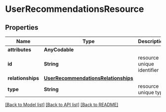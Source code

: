 # UserRecommendationsResource

## Properties
Name | Type | Description | Notes
------------ | ------------- | ------------- | -------------
**attributes** | **AnyCodable** |  | [optional] 
**id** | **String** | resource unique identifier | 
**relationships** | [**UserRecommendationsRelationships**](UserRecommendationsRelationships.md) |  | [optional] 
**type** | **String** | resource unique type | 

[[Back to Model list]](../README.md#documentation-for-models) [[Back to API list]](../README.md#documentation-for-api-endpoints) [[Back to README]](../README.md)


